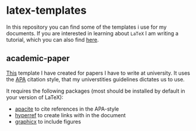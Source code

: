 # latex-templates

In this repository you can find some of the templates i use for my documents.
If you are interested in learning about ```LaTeX``` I am writing a tutorial,
which you can also find [here](latex.md).

## academic-paper

[This](academic-paper/) template I have created for papers I have to write at
university. It uses the [APA](https://www.apa.org/) citation style, that my
universtities guidelines dictates us to use.

It requires the following packages (most should be installed by default in your
version of LaTeX):

- [apacite](https://ctan.org/pkg/apacite) to cite references in the APA-style
- [hyperref](https://ctan.org/pkg/hyperref) to create links with in the document
- [graphicx](https://ctan.org/pkg/graphicx) to include figures
